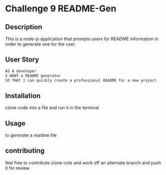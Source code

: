# Challenge 9 README-Gen

## Description

This is a node-js application that prompts users for README information in order to generate one for the user.


## User Story

```md
AS A developer
I WANT a README generator
SO THAT I can quickly create a professional README for a new project
```

## Installation
clone code into a file  and run it in the terminal 

## Usage
to generate a readme file

## contributing 
feel free to contribute clone cote and work off an alternate branch and push it for review

